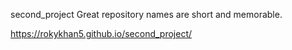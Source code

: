  second_project
Great repository names are short and memorable.



https://rokykhan5.github.io/second_project/

